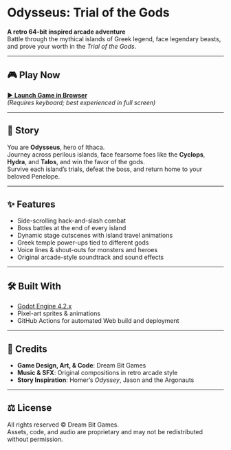 # Odysseus: Trial of the Gods

**A retro 64-bit inspired arcade adventure**  
Battle through the mythical islands of Greek legend, face legendary beasts, and prove your worth in the *Trial of the Gods*.

---

## 🎮 Play Now
[**▶ Launch Game in Browser**](https://typhy69.github.io/Odysseus-Trial-of-the-Gods/)  
*(Requires keyboard; best experienced in full screen)*

---

## 📜 Story
You are **Odysseus**, hero of Ithaca.  
Journey across perilous islands, face fearsome foes like the **Cyclops**, **Hydra**, and **Talos**, and win the favor of the gods.  
Survive each island’s trials, defeat the boss, and return home to your beloved Penelope.

---

## ✨ Features
- Side-scrolling hack-and-slash combat
- Boss battles at the end of every island
- Dynamic stage cutscenes with island travel animations
- Greek temple power-ups tied to different gods
- Voice lines & shout-outs for monsters and heroes
- Original arcade-style soundtrack and sound effects

---

## 🛠️ Built With
- [Godot Engine 4.2.x](https://godotengine.org/)  
- Pixel-art sprites & animations  
- GitHub Actions for automated Web build and deployment

---

## 📢 Credits
- **Game Design, Art, & Code**: Dream Bit Games  
- **Music & SFX**: Original compositions in retro arcade style  
- **Story Inspiration**: Homer’s *Odyssey*, Jason and the Argonauts

---

## ⚖ License
All rights reserved © Dream Bit Games.  
Assets, code, and audio are proprietary and may not be redistributed without permission.
